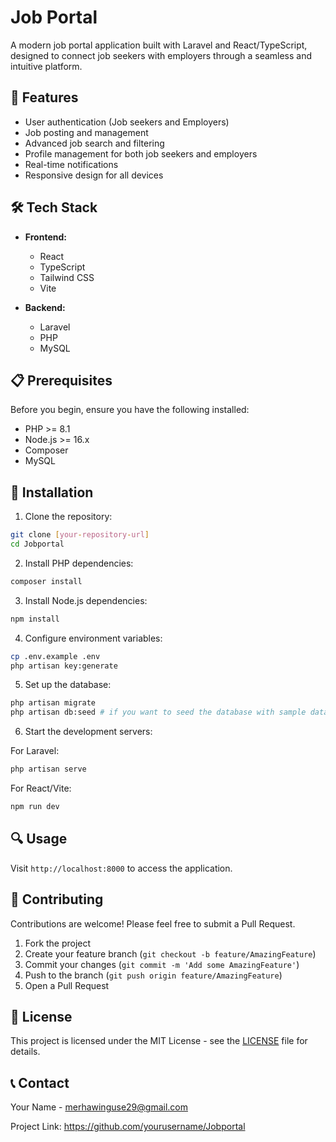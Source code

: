 # Job Portal

A modern job portal application built with Laravel and React/TypeScript, designed to connect job seekers with employers through a seamless and intuitive platform.

## 🚀 Features

- User authentication (Job seekers and Employers)
- Job posting and management
- Advanced job search and filtering
- Profile management for both job seekers and employers
- Real-time notifications
- Responsive design for all devices

## 🛠️ Tech Stack

- **Frontend:**
  - React
  - TypeScript
  - Tailwind CSS
  - Vite

- **Backend:**
  - Laravel
  - PHP
  - MySQL

## 📋 Prerequisites

Before you begin, ensure you have the following installed:
- PHP >= 8.1
- Node.js >= 16.x
- Composer
- MySQL

## 🔧 Installation

1. Clone the repository:
```bash
git clone [your-repository-url]
cd Jobportal
```

2. Install PHP dependencies:
```bash
composer install
```

3. Install Node.js dependencies:
```bash
npm install
```

4. Configure environment variables:
```bash
cp .env.example .env
php artisan key:generate
```

5. Set up the database:
```bash
php artisan migrate
php artisan db:seed # if you want to seed the database with sample data
```

6. Start the development servers:

For Laravel:
```bash
php artisan serve
```

For React/Vite:
```bash
npm run dev
```

## 🔍 Usage

Visit `http://localhost:8000` to access the application.

## 🤝 Contributing

Contributions are welcome! Please feel free to submit a Pull Request.

1. Fork the project
2. Create your feature branch (`git checkout -b feature/AmazingFeature`)
3. Commit your changes (`git commit -m 'Add some AmazingFeature'`)
4. Push to the branch (`git push origin feature/AmazingFeature`)
5. Open a Pull Request

## 📝 License

This project is licensed under the MIT License - see the [LICENSE](LICENSE) file for details.

## 📞 Contact

Your Name - merhawinguse29@gmail.com

Project Link: https://github.com/yourusername/Jobportal

